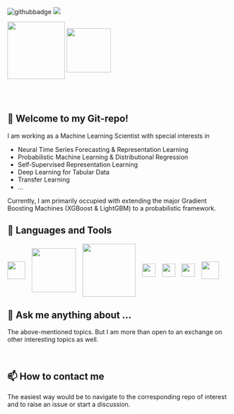 ![githubbadge](https://img.shields.io/github/followers/StatMixedML?style=social)
![](https://komarev.com/ghpvc/?username=StatMixedML&color=brightgreen&style=flat)

<p align="center">  

<img align="center" height="130.0px" src="https://github-readme-stats.vercel.app/api?username=StatMixedML&show_icons=true&hide_title=true&include_all_commits=true&count_private=true&line_height=21" /><!-- wi*quL3fcV -->
<img align="center" height="100.0px" src="https://github-readme-stats.vercel.app/api/top-langs/?username=StatMixedML&hide=html,jupyter%20notebook,JavaScript,PostScript,SCSS,Less&layout=compact&langs_count=10" /></a>
</p>

<br />
<br />


## :wave: Welcome to my Git-repo!

I am working as a Machine Learning Scientist with special interests in

- Neural Time Series Forecasting & Representation Learning
- Probabilistic Machine Learning & Distributional Regression 
- Self‑Supervised Representation Learning
- Deep Learning for Tabular Data
- Transfer Learning
- $\ldots$



Currently, I am primarily occupied with extending the major Gradient Boosting Machines (XGBoost & LightGBM) to a probabilistic framework. 
<br />

## 💼 Languages and Tools 

<p align="left">  
  <img align="center" height="40" width="40" src="https://cdn.jsdelivr.net/gh/devicons/devicon/icons/python/python-original-wordmark.svg"> &ensp;
  <img align="center" height="100" width="100" src="https://cdn.jsdelivr.net/gh/devicons/devicon/icons/pytorch/pytorch-original-wordmark.svg"> &ensp;
  <img align="center" height="120" width="120" src="https://cdn.jsdelivr.net/gh/devicons/devicon/icons/tensorflow/tensorflow-original-wordmark.svg"> &ensp;
  <img align="center" height="30" width="30" src="https://cdn.jsdelivr.net/gh/devicons/devicon/icons/rstudio/rstudio-original.svg"> &ensp;
  <img align="center" height="30" width="30" src="https://cdn.jsdelivr.net/gh/devicons/devicon/icons/julia/julia-original.svg"> &ensp;
  <img align="center" height="30" width="30" src="https://cdn.jsdelivr.net/gh/devicons/devicon/icons/github/github-original.svg"> &ensp;
  <img align="center" height="40" width="40" src="https://cdn.jsdelivr.net/gh/devicons/devicon/icons/latex/latex-original.svg"> &ensp;
</p>


## 💬 Ask me anything about ...

The above-mentioned topics. But I am more than open to an exchange on other interesting topics as well.

<br />

## 📫 How to contact me 

The easiest way would be to navigate to the corresponding repo of interest and to raise an issue or start a discussion. 

<br />






<!--
**StatMixedML/StatMixedML** is a ✨ _special_ ✨ repository because its `README.md` (this file) appears on your GitHub profile.

Here are some ideas to get you started:

- 🔭 I’m currently working on ...
- 🌱 I’m currently learning ...
- 👯 I’m looking to collaborate on ...
- 🤔 I’m looking for help with ...

- 📫 How to reach me: ...
- 😄 Pronouns: ...
- ⚡ Fun fact: ...
-->
